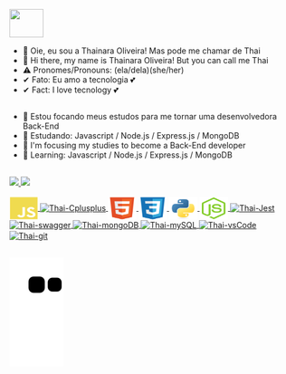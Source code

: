 <img align="left" height="50" width="60" src="https://media.tenor.com/93swnQDXHJUAAAAi/flag-rainbow.gif"><br><br><br>
 - 👋 Oie, eu sou a Thainara Oliveira! Mas pode me chamar de Thai 
 - 👋 Hi there, my name is Thainara Oliveira! But you can call me Thai 
 - ⚠ Pronomes/Pronouns: (ela/dela)(she/her)<br>
 - ✔ Fato: Eu amo a tecnologia 💕
 - ✔ Fact: I love tecnology 💕
##
 - 🎡 Estou focando meus estudos para me tornar uma desenvolvedora Back-End
 - 🌱 Estudando: Javascript / Node.js / Express.js / MongoDB
 - 🎡 I'm focusing my studies to become a Back-End developer
 - 🌱 Learning: Javascript / Node.js / Express.js / MongoDB

## 
<div>
  <a href="https://github.com/thaisdo">
  <img height ="180em" src="https://github-readme-stats.vercel.app/api?username=thaisdo&theme=gotham&show_icons=true">
  <img height ="180em" src="https://github-readme-stats.vercel.app/api/top-langs/?username=thaisdo&layout=compact&langs_count=168&theme=gotham">
</div>
<div style="display: inline_block"><br>
  <img align="center" alt="Thai-Js" height="40" width="50" src="https://raw.githubusercontent.com/devicons/devicon/master/icons/javascript/javascript-plain.svg">
  <img align="center" alt="Thai-Cplusplus" height="40" width="50" src="https://cdn.jsdelivr.net/gh/devicons/devicon/icons/cplusplus/cplusplus-original.svg">
  <img align="center" alt="Thai-HTML5" height="40" width="50" src="https://raw.githubusercontent.com/devicons/devicon/master/icons/html5/html5-original.svg">
  <img align="center" alt="Thai-Css3" height="40" width="50" src="https://raw.githubusercontent.com/devicons/devicon/master/icons/css3/css3-original.svg">
  <img align="center" alt="Thai-Python" height="40" width="50" src="https://raw.githubusercontent.com/devicons/devicon/master/icons/python/python-original.svg">
  <img align="center" alt="Thai-NodeJs" height="40" width="50" src="https://raw.githubusercontent.com/devicons/devicon/master/icons/nodejs/nodejs-original.svg">
  <img align="center" alt="Thai-Jest" height="40" width="50" src="https://cdn.jsdelivr.net/gh/devicons/devicon/icons/jest/jest-plain.svg">
  <img align="center" alt="Thai-swagger" height="40" width="50" src="https://cdn.svgporn.com/logos/swagger.svg">
  <img align="center" alt="Thai-mongoDB" height="40" width="50" src="https://cdn.jsdelivr.net/gh/devicons/devicon/icons/mongodb/mongodb-original.svg">
  <img align="center" alt="Thai-mySQL" height="40" width="50" src="https://cdn.jsdelivr.net/gh/devicons/devicon/icons/mysql/mysql-original.svg">
  <img align="center" alt="Thai-vsCode" height="40" width="50" src="https://cdn.jsdelivr.net/gh/devicons/devicon/icons/vscode/vscode-original.svg">
  <img align="center" alt="Thai-git" height="40" width="50" src="https://cdn.jsdelivr.net/gh/devicons/devicon/icons/git/git-original.svg">
</div>
  
  ##
  
  ![Snake animation](https://github.com/thaisdo/thaisdo/blob/output/github-contribution-grid-snake.svg)


